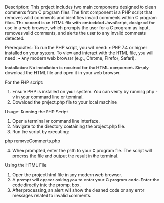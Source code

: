 Description:
This project includes two main components designed to clean comments from C program files. The first component is a PHP script that removes valid comments and identifies invalid comments within C program files. The second is an HTML file with embedded JavaScript, designed for use in a web browser, which prompts the user for a C program as input, removes valid comments, and alerts the user to any invalid comments detected.

Prerequisites:
To run the PHP script, you will need:
•	PHP 7.4 or higher installed on your system.
To view and interact with the HTML file, you will need:
•	Any modern web browser (e.g., Chrome, Firefox, Safari).

Installation:
No installation is required for the HTML component. Simply download the HTML file and open it in your web browser.

For the PHP script:
1.	Ensure PHP is installed on your system. You can verify by running php -v in your command line or terminal.
2.	Download the project.php file to your local machine.


Usage:
Running the PHP Script
1.	Open a terminal or command line interface.
2.	Navigate to the directory containing the project.php file.
3.	Run the script by executing:

php removeComments.php 

4.	When prompted, enter the path to your C program file. The script will process the file and output the result in the terminal.

Using the HTML File:
1.	Open the project.html file in any modern web browser.
2.	A prompt will appear asking you to enter your C program code. Enter the code directly into the prompt box.
3.	After processing, an alert will show the cleaned code or any error messages related to invalid comments.

